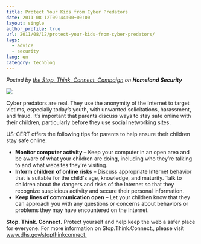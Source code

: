 ```yaml
---
title: Protect Your Kids from Cyber Predators
date: 2011-08-12T09:44:00+00:00
layout: single
author_profile: true
url: 2011/08/12/protect-your-kids-from-cyber-predators/
tags:
  - advice
  - security
lang: en
category: techblog
---
```

<div dir="ltr" trbidi="on">
  <i>Posted by <a href="http://www.dhs.gov/stopthinkconnect">the Stop. Think. Connect. Campaign</a> on <b>Homeland Security</b></i></p> 
  
  <div>
    <a href="http://blog.dhs.gov/" imageanchor="1"><img border="0" src="http://4.bp.blogspot.com/-Kfyl4VuyOCk/TkTumHlhh6I/AAAAAAAAD9Q/CZfUJEepA1Q/s1600/dhs-signature.png" /></a>
  </div>
  
  <p>
    Cyber predators are real. They use the anonymity of the Internet to target victims, especially today’s youth, with unwanted solicitations, harassment, and fraud. It’s important that parents discuss ways to stay safe online with their children, particularly before they use social networking sites.
  </p>
  
  <p>
    US-CERT offers the following tips for parents to help ensure their children stay safe online:
  </p>
  
  <ul>
    <li>
      <b>Monitor computer activity</b> – Keep your computer in an open area and be aware of what your children are doing, including who they’re talking to and what websites they’re visiting.
    </li>
    <li>
      <b>Inform children of online risks</b> &#8211; Discuss appropriate Internet behavior that is suitable for the child's age, knowledge, and maturity. Talk to children about the dangers and risks of the Internet so that they recognize suspicious activity and secure their personal information.
    </li>
    <li>
      <b>Keep lines of communication open</b> &#8211; Let your children know that they can approach you with any questions or concerns about behaviors or problems they may have encountered on the Internet. 
    </li>
  </ul>
  
  <p>
    <b>Stop. Think. Connect.</b> Protect yourself and help keep the web a safer place for everyone. For more information on Stop.Think.Connect., please visit <a href="http://www.dhs.gov/stopthinkconnect">www.dhs.gov/stopthinkconnect.</a> </div>